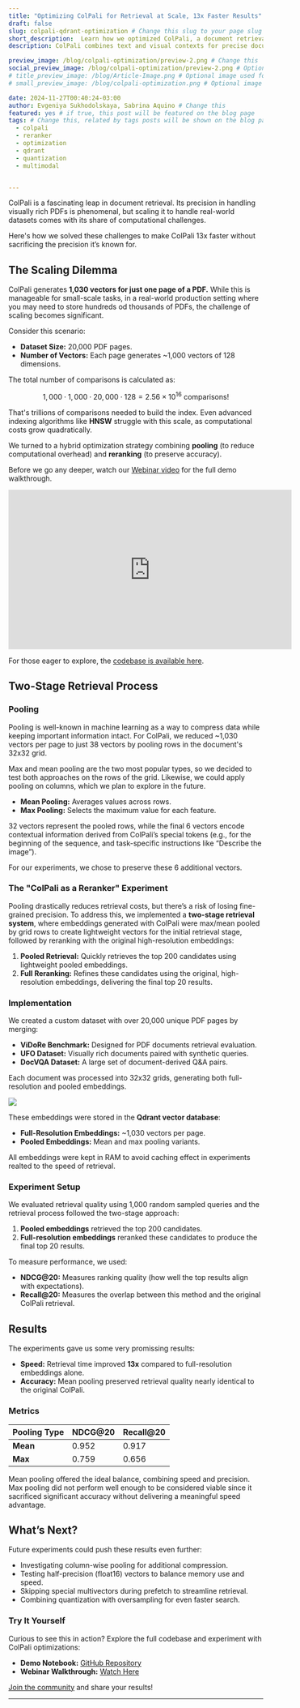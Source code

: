 ```yaml
---
title: "Optimizing ColPali for Retrieval at Scale, 13x Faster Results"
draft: false
slug: colpali-qdrant-optimization # Change this slug to your page slug if needed
short_description:  Learn how we optimized ColPali, a document retrieval system, to be 13x faster for datasets of 20,000+ PDFs. Discover how pooling and reranking boost scalability while maintaining precision. # Change this
description: ColPali combines text and visual contexts for precise document retrieval, but scaling posed challenges. We achieved 13x faster retrieval using pooling and reranking, reducing vector counts by ~30x while retaining near-original accuracy. Explore the open-source demo to optimize your retrieval workflows! # Change this

preview_image: /blog/colpali-optimization/preview-2.png # Change this
social_preview_image: /blog/colpali-optimization/preview-2.png # Optional image used for link previews
# title_preview_image: /blog/Article-Image.png # Optional image used for blog post title
# small_preview_image: /blog/colpali-optimization.png # Optional image used for small preview in the list of blog posts

date: 2024-11-27T00:40:24-03:00
author: Evgeniya Sukhodolskaya, Sabrina Aquino # Change this
featured: yes # if true, this post will be featured on the blog page
tags: # Change this, related by tags posts will be shown on the blog page
  - colpali
  - reranker
  - optimization
  - qdrant
  - quantization
  - multimodal


---
```


ColPali is a fascinating leap in document retrieval. Its precision in handling visually rich PDFs is phenomenal, but scaling it to handle real-world datasets comes with its share of computational challenges.

Here's how we solved these challenges to make ColPali 13x faster without sacrificing the precision it’s known for.

## The Scaling Dilemma

ColPali generates **1,030 vectors for just one page of a PDF.** While this is manageable for small-scale tasks, in a real-world production setting where you may need to store hundreds od thousands of PDFs, the challenge of scaling becomes significant.

Consider this scenario:

- **Dataset Size:** 20,000 PDF pages.
- **Number of Vectors:** Each page generates ~1,000 vectors of 128 dimensions.

The total number of comparisons is calculated as:

$$
1,000 \cdot 1,000 \cdot 20,000 \cdot 128 = 2.56 \times 10^{16} \text{ comparisons!}
$$



That's trillions of comparisons needed to build the index. Even advanced indexing algorithms like **HNSW** struggle with this scale, as computational costs grow quadratically. 

We turned to a hybrid optimization strategy combining **pooling** (to reduce computational overhead) and **reranking** (to preserve accuracy).

Before we go any deeper, watch our [Webinar video](https://www.youtube.com/live/_h6SN1WwnLs?si=n8gwiIjJ5dnfucXC) for the full demo walkthrough.
<iframe width="560" height="315" src="https://www.youtube.com/embed/_h6SN1WwnLs?si=HqJTcwDbdk4j_L0Y&amp;start=922" title="YouTube video player" frameborder="0" allow="accelerometer; autoplay; clipboard-write; encrypted-media; gyroscope; picture-in-picture; web-share" referrerpolicy="strict-origin-when-cross-origin" allowfullscreen></iframe>

For those eager to explore, the [codebase is available here](https://github.com/qdrant/demo-colpali-optimized).


## Two-Stage Retrieval Process

### Pooling

Pooling is well-known in machine learning as a way to compress data while keeping important information intact. For ColPali, we reduced ~1,030 vectors per page to just 38 vectors by pooling rows in the document's 32x32 grid.

Max and mean pooling are the two most popular types, so we decided to test both approaches on the rows of the grid. Likewise, we could apply pooling on columns, which we plan to explore in the future.

- **Mean Pooling:** Averages values across rows.
- **Max Pooling:** Selects the maximum value for each feature.

32 vectors represent the pooled rows, while the final 6 vectors encode contextual information derived from ColPali’s special tokens (e.g., <bos> for the beginning of the sequence, and task-specific instructions like “Describe the image”).

For our experiments, we chose to preserve these 6 additional vectors.

### The "ColPali as a Reranker" Experiment

Pooling drastically reduces retrieval costs, but there’s a risk of losing fine-grained precision. To address this, we implemented a **two-stage retrieval system**, where embeddings generated with ColPali were max/mean pooled by grid rows to create lightweight vectors for the initial retrieval stage, followed by reranking with the original high-resolution embeddings:

1. **Pooled Retrieval:** Quickly retrieves the top 200 candidates using lightweight pooled embeddings.
2. **Full Reranking:** Refines these candidates using the original, high-resolution embeddings, delivering the final top 20 results.

### Implementation

We created a custom dataset with over 20,000 unique PDF pages by merging:

- **ViDoRe Benchmark:** Designed for PDF documents retrieval evaluation.
- **UFO Dataset:** Visually rich documents paired with synthetic queries.
- **DocVQA Dataset:** A large set of document-derived Q&A pairs.

Each document was processed into 32x32 grids, generating both full-resolution and pooled embeddings. 

![](/blog/colpali-optimization/rows.png)

These embeddings were stored in the **Qdrant vector database**:

- **Full-Resolution Embeddings:** ~1,030 vectors per page.
- **Pooled Embeddings:** Mean and max pooling variants.

All embeddings were kept in RAM to avoid caching effect in experiments realted to the speed of retrieval.


### Experiment Setup

We evaluated retrieval quality using 1,000 random sampled queries and the retrieval process followed the two-stage approach:
1. **Pooled embeddings** retrieved the top 200 candidates.
2. **Full-resolution embeddings** reranked these candidates to produce the final top 20 results.

To measure performance, we used:

- **NDCG@20:** Measures ranking quality (how well the top results align with expectations).
- **Recall@20:** Measures the overlap between this method and the original ColPali retrieval.

## Results

The experiments gave us some very promissing results:

- **Speed:** Retrieval time improved **13x** compared to full-resolution embeddings alone.
- **Accuracy:** Mean pooling preserved retrieval quality nearly identical to the original ColPali.

### Metrics

| Pooling Type | NDCG@20 | Recall@20 |
|--------------|---------|-----------|
| **Mean**     | 0.952   | 0.917     |
| **Max**      | 0.759   | 0.656     |


Mean pooling offered the ideal balance, combining speed and precision. Max pooling did not perform well enough to be considered viable since it sacrificed significant accuracy without delivering a meaningful speed advantage.

## What’s Next?
Future experiments could push these results even further:

- Investigating column-wise pooling for additional compression.
- Testing half-precision (float16) vectors to balance memory use and speed.
- Skipping special multivectors during prefetch to streamline retrieval.
- Combining quantization with oversampling for even faster search.


### Try It Yourself

Curious to see this in action? Explore the full codebase and experiment with ColPali optimizations:

- **Demo Notebook:** [GitHub Repository](https://github.com/qdrant/demo-colpali-optimized)
- **Webinar Walkthrough:** [Watch Here](https://www.youtube.com/live/_h6SN1WwnLs?si=n8gwiIjJ5dnfucXC)

[Join the community](https://discord.com/invite/qdrant) and share your results!

--- 
